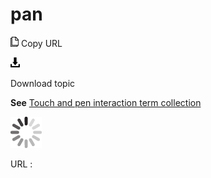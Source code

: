 # pan

![Copy URL](media/pan/Copy.png)
Copy URL

![Download](media/pan/Download.png)

Download topic

**See** [Touch and pen interaction term collection](https://worldready.cloudapp.net/Styleguide/Read?id=2700&topicid=29032)

![In progress](media/pan/activity-large.gif)

URL :
